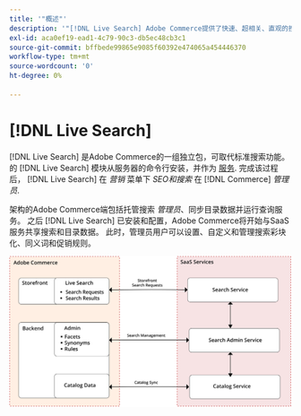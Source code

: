 ```yaml
---
title: '"概述"'
description: '"[!DNL Live Search] Adobe Commerce提供了快速、超相关、直观的搜索体验。”'
exl-id: aca0ef19-ead1-4c79-90c3-db5ec48cb3c1
source-git-commit: bffbede99865e9085f60392e474065a454446370
workflow-type: tm+mt
source-wordcount: '0'
ht-degree: 0%

---
```


# [!DNL Live Search]

[!DNL Live Search] 是Adobe Commerce的一组独立包，可取代标准搜索功能。 的 [!DNL Live Search] 模块从服务器的命令行安装，并作为 [服务](../landing/saas.md). 完成该过程后， [!DNL Live Search] 在 *营销* 菜单下 *SEO和搜索* 在 [!DNL Commerce] *管理员*.

架构的Adobe Commerce端包括托管搜索 *管理员*、同步目录数据并运行查询服务。 之后 [!DNL Live Search] 已安装和配置，Adobe Commerce将开始与SaaS服务共享搜索和目录数据。 此时，管理员用户可以设置、自定义和管理搜索彩块化、同义词和促销规则。

![实时搜索架构图](assets/architecture-diagram.svg)
